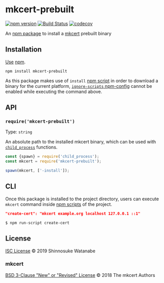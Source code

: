 # mkcert-prebuilt

[![npm version](https://img.shields.io/npm/v/mkcert-prebuilt.svg)](https://www.npmjs.com/package/mkcert-prebuilt)
[![Build Status](https://travis-ci.com/shinnn/mkcert-prebuilt.svg?branch=master)](https://travis-ci.com/shinnn/mkcert-prebuilt)
[![codecov](https://codecov.io/gh/shinnn/mkcert-prebuilt/branch/master/graph/badge.svg)](https://codecov.io/gh/shinnn/mkcert-prebuilt)

An [npm package](https://docs.npmjs.com/about-packages-and-modules#about-packages) to install a [mkcert](https://github.com/FiloSottile/mkcert) prebuilt binary

## Installation

[Use](https://docs.npmjs.com/cli/install) [npm](https://docs.npmjs.com/about-npm/).

```
npm install mkcert-prebuilt
```

As this package makes use of `install` [npm script](https://docs.npmjs.com/misc/scripts) in order to download a binary for the current platform, [`ignore-scripts` npm-config](https://docs.npmjs.com/misc/config#ignore-scripts) cannot be enabled while executing the command above.

## API

### `require('mkcert-prebuilt')`

Type: `string`

An absolute path to the installed mkcert binary, which can be used with [`child_process`](https://nodejs.org/api/child_process.html) functions.

```javascript
const {spawn} = require('child_process');
const mkcert = require('mkcert-prebuilt');

spawn(mkcert, ['-install']);
```

## CLI

Once this package is installed to the project directory, users can execute `mkcert` command inside [npm scripts](https://docs.npmjs.com/misc/scripts#description) of the project.

```json
"create-cert": "mkcert example.org localhost 127.0.0.1 ::1"
```

```console
$ npm run-script create-cert
```

## License

[ISC License](./LICENSE.md) © 2019 Shinnosuke Watanabe

### mkcert

[BSD 3-Clause "New" or "Revised" License](./LICENSE.md#mkcert) © 2018 The mkcert Authors
